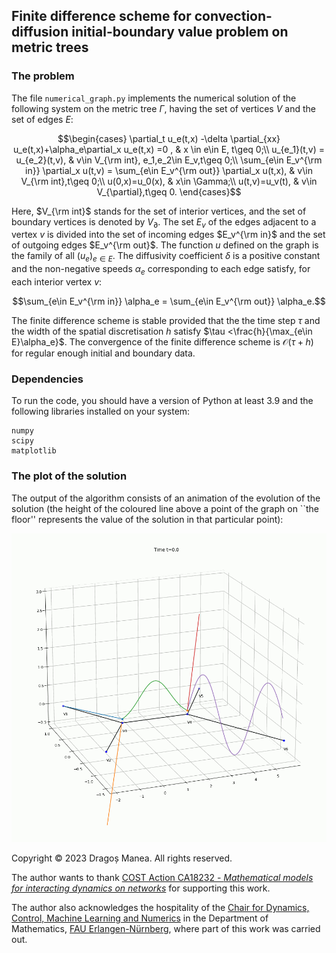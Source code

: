 ## Finite difference scheme for convection-diffusion initial-boundary value problem on metric trees

### The problem 

The file `numerical_graph.py` implements the numerical solution of the following system on the metric tree $\Gamma$, having the set of vertices $V$ and the set of edges $E$:

$$\begin{cases}
\partial_t u_e(t,x) -\delta \partial_{xx} u_e(t,x)+\alpha_e\partial_x u_e(t,x) =0 , & x \in e\in E, t\geq 0;\\
u_{e_1}(t,v) = u_{e_2}(t,v), & v\in V_{\rm int}, e_1,e_2\in E_v,t\geq 0;\\
\sum_{e\in E_v^{\rm in}} \partial_x u(t,v) = \sum_{e\in E_v^{\rm out}} \partial_x u(t,x), & v\in V_{\rm int},t\geq 0;\\
u(0,x)=u_0(x), & x\in \Gamma;\\
u(t,v)=u_v(t), & v\in V_{\partial},t\geq 0.
\end{cases}$$

Here, $V_{\rm int}$ stands for the set of interior vertices, and the set of boundary vertices is denoted by $V_{\partial}$. The set $E_v$ of the edges adjacent to a vertex $v$ is divided into the set of incoming edges $E_v^{\rm in}$ and the set of outgoing edges $E_v^{\rm out}$. The function $u$ defined on the graph is the family of all $(u_e)_{e\in E}$. The diffusivity coefficient $\delta$ is a positive constant and the non-negative speeds $\alpha_e$ corresponding to each edge satisfy, for each interior vertex $v$:

$$\sum_{e\in E_v^{\rm in}} \alpha_e = \sum_{e\in E_v^{\rm out}} \alpha_e.$$

The finite difference scheme is stable provided that the the time step $\tau$ and the width of the spatial discretisation $h$ satisfy $\tau <\frac{h}{\max_{e\in E}\alpha_e}$.
The convergence of the finite difference scheme is $\mathcal{O}(\tau+h)$ for regular enough initial and boundary data.


### Dependencies

To run the code, you should have a version of Python at least 3.9 and the following libraries installed on your system:
```
numpy
scipy
matplotlib
```


### The plot of the solution

The output of the algorithm consists of an animation of the evolution of the solution (the height of the coloured line above a point of the graph on ``the floor'' represents the value of the solution in that particular point):

![An example of output](./output_graph.gif)

Copyright © 2023 Dragoș Manea. All rights reserved.

The author wants to thank [COST Action CA18232 - _Mathematical models for interacting dynamics on networks_](https://mat-dyn-net.eu/) for supporting this work.

The author also acknowledges the hospitality of the [Chair for Dynamics, Control, Machine Learning and Numerics](https://dcn.nat.fau.eu/) in the Department of Mathematics, [FAU Erlangen-Nürnberg](https://www.fau.de/), where part of this work was carried out.